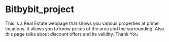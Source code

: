 # Bitbybit_project
This is a  Real Estate webpage that shows you  various properties at prime locations. it allows you to know prices of the area and the surrounding .Also this page talks about discount offers and its validity.
Thank You
